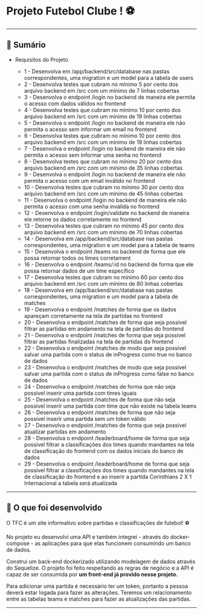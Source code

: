 # Projeto Futebol Clube ! ⚽

---

## 🍃  Sumário
  
  - Requisitos do Projeto
  
    - 1 - Desenvolva em /app/backend/src/database nas pastas correspondentes, uma migration e um model para a tabela de users
 	- 2 - Desenvolva testes que cubram no mínimo 5 por cento dos arquivo backend em /src com um mínimo de 7 linhas cobertas	
	- 3 - Desenvolva o endpoint /login no backend de maneira ele permita o acesso com dados válidos no frontend
	- 4 - Desenvolva testes que cubram no mínimo 10 por cento dos arquivo backend em /src com um mínimo de 19 linhas cobertas
	- 5 - Desenvolva o endpoint /login no backend de maneira ele não permita o acesso sem informar um email no frontend
	- 6 - Desenvolva testes que cubram no mínimo 10 por cento dos arquivo backend em /src com um mínimo de 19 linhas cobertas
	- 7 - Desenvolva o endpoint /login no backend de maneira ele não permita o acesso sem informar uma senha no frontend
	- 8 - Desenvolva testes que cubram no mínimo 20 por cento dos arquivo backend em /src com um mínimo de 35 linhas cobertas
	- 9 - Desenvolva o endpoint /login no backend de maneira ele não permita o acesso com um email inválido no frontend
	- 10 - Desenvolva testes que cubram no mínimo 30 por cento dos arquivo backend em /src com um mínimo de 45 linhas cobertas
	- 11 - Desenvolva o endpoint /login no backend de maneira ele não permita o acesso com uma senha inválida no frontend
	- 12 - Desenvolva o endpoint /login/validate no backend de maneira ele retorne os dados corretamente no frontend
	- 13 - Desenvolva testes que cubram no mínimo 45 por cento dos arquivo backend em /src com um mínimo de 70 linhas cobertas
	- 14 - Desenvolva em /app/backend/src/database nas pastas correspondentes, uma migration e um model para a tabela de teams
	- 15 - Desenvolva o endpoint /teams no backend de forma que ele possa retornar todos os times corretament
	- 16 - Desenvolva o endpoint /teams/:id no backend de forma que ele possa retornar dados de um time específico
	- 17 - Desenvolva testes que cubram no mínimo 60 por cento dos arquivo backend em /src com um mínimo de 80 linhas cobertas
	- 18 - Desenvolva em /app/backend/src/database nas pastas correspondentes, uma migration e um model para a tabela de matches
	- 19 - Desenvolva o endpoint /matches de forma que os dados apareçam corretamente na tela de partidas no frontend
	- 20 - Desenvolva o endpoint /matches de forma que seja possível filtrar as partidas em andamento na tela de partidas do frontend
	- 21 - Desenvolva o endpoint /matches de forma que seja possível filtrar as partidas finalizadas na tela de partidas do frontend
	- 22 - Desenvolva o endpoint /matches de modo que seja possível salvar uma partida com o status de inProgress como true no banco de dados
	- 23 - Desenvolva o endpoint /matches de modo que seja possível salvar uma partida com o status de inProgress como false no banco de dados
	- 24 - Desenvolva o endpoint /matches de forma que não seja possível inserir uma partida com times iguais
	- 25 - Desenvolva o endpoint /matches de forma que não seja possível inserir uma partida com time que não existe na tabela teams
	- 26 - Desenvolva o endpoint /matches de forma que não seja possível inserir uma partida sem um token válido
	- 27 - Desenvolva o endpoint /matches de forma que seja possível atualizar partidas em andamento
	- 28 - Desenvolva o endpoint /leaderboard/home de forma que seja possível filtrar a classificações dos times quando mandantes na tela de classificação do frontend com os dados iniciais do banco de dados
	- 29 - Desenvolva o endpoint /leaderboard/home de forma que seja possível filtrar a classificações dos times quando mandantes na tela de classificação do frontend e ao inserir a partida Corinthians 2 X 1 Internacional a tabela será atualizada


---

## 🍃  O que foi desenvolvido 

 O TFC é um site informativo sobre partidas e classificações de futebol! ⚽️

No projeto eu desenvolvi uma API e também integrei - através do docker-compose - as aplicações para que elas funcionem consumindo um banco de dados.

Construi um back-end dockerizado utilizando modelagem de dados através do Sequelize. O projeto foi feito respeitando as regras de negócio e a API é capaz de ser consumida por **um front-end já provido nesse projeto.**

Para adicionar uma partida é necessário ter um token, portanto a pessoa deverá estar logada para fazer as alterações. Teremos um relacionamento entre as tabelas teams e matches para fazer as atualizações das partidas.

---

